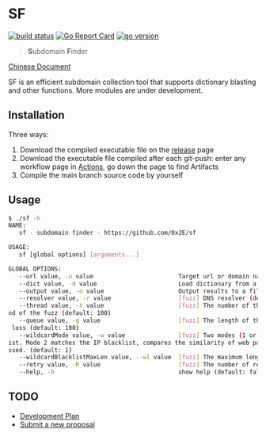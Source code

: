 # SF

[![build status](https://img.shields.io/github/workflow/status/0x2E/sf/build)](https://github.com/0x2E/sf/actions/new)
[![Go Report Card](https://goreportcard.com/badge/github.com/0x2E/sf)](https://goreportcard.com/report/github.com/0x2E/sf)
[![go version](https://img.shields.io/github/go-mod/go-version/0x2E/sf)](https://github.com/0x2E/sf/blob/main/go.mod)

> **S**ubdomain **F**inder

[Chinese Document](https://github.com/0x2E/sf/blob/main/README.md)

SF is an efficient subdomain collection tool that supports dictionary blasting and other functions. More modules are under development.

## Installation

Three ways:

1. Download the compiled executable file on the [release](https://github.com/0x2E/sf/releases) page
2. Download the executable file compiled after each git-push: enter any workflow page in [Actions](https://github.com/0x2E/sf/actions), go down the page to find Artifacts
3. Compile the main branch source code by yourself

## Usage

```bash
$ ./sf -h
NAME:
   sf - subdomain finder - https://github.com/0x2E/sf

USAGE:
   sf [global options] [arguments...]

GLOBAL OPTIONS:
   --url value, -u value                        Target url or domain name
   --dict value, -d value                       Load dictionary from a file
   --output value, -o value                     Output results to a file
   --resolver value, -r value                   [fuzz] DNS resolver (default: "8.8.8.8")
   --thread value, -t value                     [fuzz] The number of threads. Each thread will occupy a temporary port of the system until the e
nd of the fuzz (default: 100)
   --queue value, -q value                      [fuzz] The length of the task queue. Too high may fill the system socket buffer and cause packet
 loss (default: 100)
   --wildcardMode value, -w value               [fuzz] Two modes (1 or 2) for processing wildcard records. Mode 1 is only based on the IP blackl
ist. Mode 2 matches the IP blacklist, compares the similarity of web page titles after hits, and degenerates to mode 1 if port 80 cannot be acce
ssed. (default: 1)
   --wildcardBlacklistMaxLen value, --wl value  [fuzz] The maximum length of the IP blacklist for wildcard records (default: 1000)
   --retry value, -R value                      [fuzz] The number of retries (default: 2)
   --help, -h                                   show help (default: false)
```

## TODO

- [Development Plan](https://github.com/0x2E/sf/labels/todo)
- [Submit a new proposal](https://github.com/0x2E/sf/issues/new)
